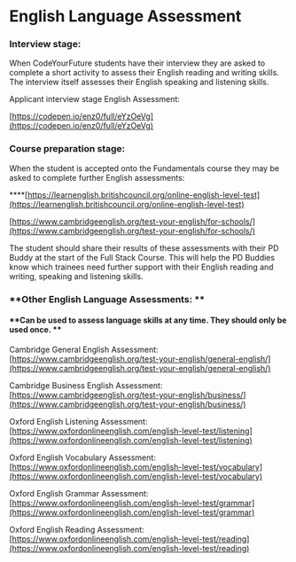 # English Language Assessment

### **Interview stage:**

When CodeYourFuture students have their interview they are asked to complete a short activity to assess their English reading and writing skills. The interview itself assesses their English speaking and listening skills.

Applicant interview stage English Assessment:

[https://codepen.io/enz0/full/eYzOeVg](https://codepen.io/enz0/full/eYzOeVg)

### **Course preparation stage:**

When the student is accepted onto the Fundamentals course they may be asked to complete further English assessments:

****[https://learnenglish.britishcouncil.org/online-english-level-test](https://learnenglish.britishcouncil.org/online-english-level-test)

[https://www.cambridgeenglish.org/test-your-english/for-schools/](https://www.cambridgeenglish.org/test-your-english/for-schools/)

The student should share their results of these assessments with their PD Buddy at the start of the Full Stack Course. This will help the PD Buddies know which trainees need further support with their English reading and writing, speaking and listening skills.

### **Other English Language Assessments: **

#### **Can be used to assess language skills at any time. They should only be used once. **

Cambridge General English Assessment: [https://www.cambridgeenglish.org/test-your-english/general-english/](https://www.cambridgeenglish.org/test-your-english/general-english/)

Cambridge Business English Assessment: [https://www.cambridgeenglish.org/test-your-english/business/](https://www.cambridgeenglish.org/test-your-english/business/)

Oxford English Listening Assessment: [https://www.oxfordonlineenglish.com/english-level-test/listening](https://www.oxfordonlineenglish.com/english-level-test/listening)

Oxford English Vocabulary Assessment: [https://www.oxfordonlineenglish.com/english-level-test/vocabulary](https://www.oxfordonlineenglish.com/english-level-test/vocabulary)

Oxford English Grammar Assessment: [https://www.oxfordonlineenglish.com/english-level-test/grammar](https://www.oxfordonlineenglish.com/english-level-test/grammar)

Oxford English Reading Assessment: [https://www.oxfordonlineenglish.com/english-level-test/reading](https://www.oxfordonlineenglish.com/english-level-test/reading)
